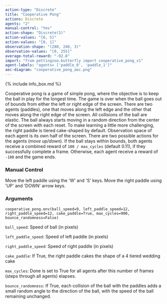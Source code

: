 ```yaml
---
action-type: "Discrete"
title: "Cooperative Pong"
actions: Discrete
agents: "2"
manual-control: "Yes"
action-shape: "Discrete(3)"
action-values: "[0, 5]"
action-values: "[0, 1]"
observation-shape: "(280, 240, 3)"
observation-values: "[0, 255]"
average-total-reward: "-92.8"
import: "from pettingzoo.butterfly import cooperative_pong_v1"
agent-labels: "agents= ['paddle_0', 'paddle_1']"
aec-diagram: "cooperative_pong_aec.png"
---
```


{% include info_box.md %}


Cooperative pong is a game of simple pong, where the objective is to keep the ball in play for the longest time. The game is over when the ball goes out of bounds from either the left or right edge of the screen. There are two agents (paddles), one that moves along the left edge and the other that moves along the right edge of the screen. All collisions of the ball are elastic. The ball always starts moving in a random direction from the center of the screen with each reset. To make learning a little more challenging, the right paddle is tiered cake-shaped by default. Observation space of each agent is its own half of the screen. There are two possible actions for the agents (_move up/down_). If the ball stays within bounds, both agents receive a combined reward of `100 / max_cycles` (default 0.11), if they successfully complete a frame. Otherwise, each agent receive a reward of `-100` and the game ends.


### Manual Control

Move the left paddle using the 'W' and 'S' keys. Move the right paddle using 'UP' and 'DOWN' arrow keys.

### Arguments

```
cooperative_pong.env(ball_speed=9, left_paddle_speed=12,
right_paddle_speed=12, cake_paddle=True, max_cycles=900, bounce_randomness=False)
```

`ball_speed`: Speed of ball (in pixels)

`left_paddle_speed`: Speed of left paddle (in pixels)

`right_paddle_speed`: Speed of right paddle (in pixels)

`cake_paddle`: If True, the right paddle cakes the shape of a 4 tiered wedding cake

`max_cycles`: Done is set to True for all agents after this number of frames (steps through all agents) elapses.

`bounce_randomness`: If True, each collision of the ball with the paddles adds a small random angle to the direction of the ball, with the speed of the ball remaining unchanged.
